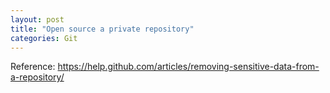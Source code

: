```yaml
---
layout: post
title: "Open source a private repository"
categories: Git
---
```



Reference: https://help.github.com/articles/removing-sensitive-data-from-a-repository/
